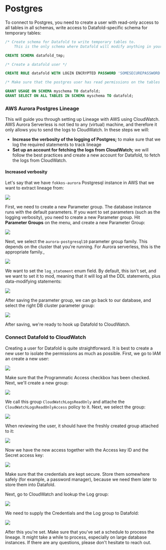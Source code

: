 # Postgres



To connect to Postgres, you need to create a user with read-only access to all tables in all schemas, write access to Datafold-specific schema for temporary tables:

```sql
/* Create schema for Datafold to write temporary tables to.
    This is the only schema where Datafold will modify anything in your environment.*/

CREATE SCHEMA datafold_tmp;

/* Create a datafold user */

CREATE ROLE datafold WITH LOGIN ENCRYPTED PASSWORD 'SOMESECUREPASSWORD';

/* Make sure that the postgres user has read permissions on the tables */

GRANT USAGE ON SCHEMA myschema TO datafold;
GRANT SELECT ON ALL TABLES IN SCHEMA myschema TO datafold;

```

### AWS Aurora Postgres Lineage

This will guide you through setting up Lineage with AWS using CloudWatch. AWS Aurora Serverless is not tied to any (virtual) machine, and therefore it only allows you to send the logs to CloudWatch. In these steps we will:

* **Increase the verbosity of the logging of Postgres;** to make sure that we log the required statements to track lineage
* **Set up an account for fetching the logs from CloudWatch;** we will follow the best practices and create a new account for Datafold, to fetch the logs from CloudWatch.

#### Increased verbosity

Let's say that we have `fokkos-aurora` Postgresql instance in AWS that we want to extract lineage from:

![](<../../.gitbook/assets/image (23).png>)

First, we need to create a new Parameter group. The database instance runs with the default parameters. If you want to set parameters (such as the logging verbosity), you need to create a new Parameter group. Hit **Parameter Groups** on the menu, and create a new Parameter Group:

![](<../../.gitbook/assets/image (281).png>)

Next, we select the `aurora-postgresql10` parameter group family. This depends on the cluster that you're running. For Aurora serverless, this is the appropriate family.,

![](<../../.gitbook/assets/image (116).png>)

We want to set the `log_statement` enum field. By default, this isn't set, and we want to set it to mod, meaning that it will log all the DDL statements, plus data-modifying statements:

![](<../../.gitbook/assets/image (215).png>)

After saving the parameter group, we can go back to our database, and select the right DB cluster parameter group:

![](../../.gitbook/assets/image.png)

After saving, we're ready to hook up Datafold to CloudWatch.

### Connect Datafold to CloudWatch

Creating a user for Datafold is quite straightforward. It is best to create a new user to isolate the permissions as much as possible. First, we go to IAM an create a new user:

![](<../../.gitbook/assets/image (77).png>)

Make sure that the Programmatic Access checkbox has been checked. Next, we'll create a new group:

![](<../../.gitbook/assets/image (37).png>)

We call this group `CloudWatchLogsReadOnly` and attache the `CloudWatchLogsReadOnlyAccess` policy to it. Next, we select the group:

![](<../../.gitbook/assets/image (237).png>)

When reviewing the user, it should have the freshly created group attached to it:

![](<../../.gitbook/assets/image (177).png>)

Now we have the new access together with the Access key ID and the Secret access key:

![](<../../.gitbook/assets/image (226).png>)

Make sure that the credentials are kept secure. Store them somewhere safely (for example, a password manager), because we need them later to store them into Datafold.

Next, go to CloudWatch and lookup the Log group:

![](<../../.gitbook/assets/image (287).png>)

We need to supply the Credentials and the Log group to Datafold:

![](<../../.gitbook/assets/image (189).png>)

After this you're set. Make sure that you've set a schedule to process the lineage. It might take a while to process, especially on large database instances. If there are any questions, please don't hesitate to reach out.
